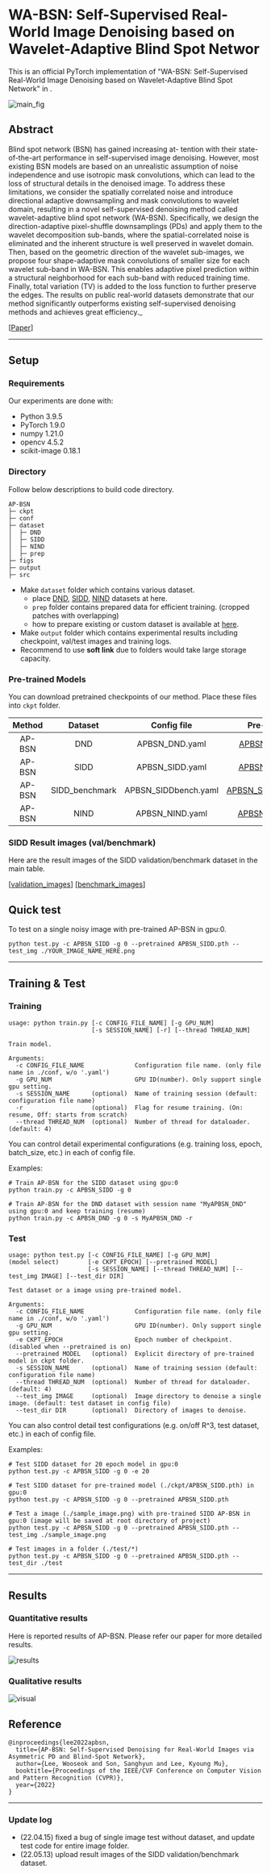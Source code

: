 # WA-BSN: Self-Supervised Real-World Image Denoising based on Wavelet-Adaptive Blind Spot Networ

This is an official PyTorch implementation of "WA-BSN: Self-Supervised Real-World Image Denoising based on Wavelet-Adaptive Blind Spot Network" in .

![main_fig](./figs/main.png)


## Abstract
Blind spot network (BSN) has gained increasing at- tention with their state-of-the-art performance in self-supervised image denoising. However, most existing BSN models are based on an unrealistic assumption of noise independence and use isotropic mask convolutions, which can lead to the loss of structural details in the denoised image. To address these limitations, we consider the spatially correlated noise and introduce directional adaptive downsampling and mask convolutions to wavelet domain, resulting in a novel self-supervised denoising method called wavelet-adaptive blind spot network (WA-BSN). Specifically, we design the direction-adaptive pixel-shuffle downsamplings (PDs) and apply them to the wavelet decomposition sub-bands, where the spatial-correlated noise is eliminated and the inherent structure is well preserved in wavelet domain. Then, based on the geometric direction of the wavelet sub-images, we propose four shape-adaptive mask convolutions of smaller size for each wavelet sub-band in WA-BSN. This enables adaptive pixel prediction within a structural neighborhood for each sub-band with reduced training time. Finally, total variation (TV) is added to the loss function to further preserve the edges. The results on public real-world datasets demonstrate that our method significantly outperforms existing self-supervised denoising methods and achieves great efficiency._

[[Paper](https:)]

---

## Setup

### Requirements

Our experiments are done with:

- Python 3.9.5
- PyTorch 1.9.0
- numpy 1.21.0
- opencv 4.5.2
- scikit-image 0.18.1

### Directory

Follow below descriptions to build code directory.

```
AP-BSN
├─ ckpt
├─ conf
├─ dataset
│  ├─ DND
│  ├─ SIDD
│  ├─ NIND
│  ├─ prep
├─ figs
├─ output
├─ src
```

- Make `dataset` folder which contains various dataset.
  - place [DND](https://noise.visinf.tu-darmstadt.de/), [SIDD](https://www.eecs.yorku.ca/~kamel/sidd/), [NIND](https://commons.wikimedia.org/wiki/Natural_Image_Noise_Dataset) datasets at here.
  - `prep` folder contains prepared data for efficient training. (cropped patches with overlapping)
  - how to prepare existing or custom dataset is available at [here](./src/datahandler/prepare_dataset.md).
- Make `output` folder which contains experimental results including checkpoint, val/test images and training logs.
- Recommend to use __soft link__ due to folders would take large storage capacity.

### Pre-trained Models

You can download pretrained checkpoints of our method. Place these files into `ckpt` folder.

| Method |      Dataset   |      Config file     | Pre-trained |
| :----: | :------------: | :------------------: | :---------: |
| AP-BSN |       DND      |     APBSN_DND.yaml   | [APBSN_DND.pth](https://drive.google.com/file/d/1tixIn1qd9J2bQf4UZAXOq8AgLJ_FKohO/view?usp=sharing) |
| AP-BSN |      SIDD      |    APBSN_SIDD.yaml   | [APBSN_SIDD.pth](https://drive.google.com/file/d/1dGOtPSet0WZZ5QzSPunXtEByk8lw_fCO/view?usp=sharing) |
| AP-BSN | SIDD_benchmark | APBSN_SIDDbench.yaml | [APBSN_SIDDbench.pth](https://drive.google.com/file/d/15U229KMfD_hquB29MwgRfFO1U4l-U3_7/view?usp=sharing) |
| AP-BSN |      NIND      |    APBSN_NIND.yaml   | [APBSN_NIND.pth](https://drive.google.com/file/d/1O0CKMc1C44__Ae80W0DsfOUMoELX4UHA/view?usp=sharing) |

### SIDD Result images (val/benchmark)

Here are the result images of the SIDD validation/benchmark dataset in the main table.

[[validation_images](https://drive.google.com/file/d/1MsCZ6Vy67ON5kOmql7JnjlAnZIzNyIJz/view?usp=sharing)]
[[benchmark_images](https://drive.google.com/file/d/17g7IqIy3GFjERa61A4U1omKGKYrL2PFu/view?usp=sharing)]


## Quick test

To test on a single noisy image with pre-trained AP-BSN in gpu:0.

```
python test.py -c APBSN_SIDD -g 0 --pretrained APBSN_SIDD.pth --test_img ./YOUR_IMAGE_NAME_HERE.png
```

---

## Training & Test

### Training

```
usage: python train.py [-c CONFIG_FILE_NAME] [-g GPU_NUM] 
                       [-s SESSION_NAME] [-r] [--thread THREAD_NUM]

Train model.

Arguments:      
  -c CONFIG_FILE_NAME              Configuration file name. (only file name in ./conf, w/o '.yaml') 
  -g GPU_NUM                       GPU ID(number). Only support single gpu setting.
  -s SESSION_NAME      (optional)  Name of training session (default: configuration file name)
  -r                   (optional)  Flag for resume training. (On: resume, Off: starts from scratch)
  --thread THREAD_NUM  (optional)  Number of thread for dataloader. (default: 4)
```

You can control detail experimental configurations (e.g. training loss, epoch, batch_size, etc.) in each of config file.

Examples:

```
# Train AP-BSN for the SIDD dataset using gpu:0
python train.py -c APBSN_SIDD -g 0

# Train AP-BSN for the DND dataset with session name "MyAPBSN_DND" using gpu:0 and keep training (resume)
python train.py -c APBSN_DND -g 0 -s MyAPBSN_DND -r
```

### Test

```
usage: python test.py [-c CONFIG_FILE_NAME] [-g GPU_NUM] 
(model select)        [-e CKPT_EPOCH] [--pretrained MODEL] 
                      [-s SESSION_NAME] [--thread THREAD_NUM] [--test_img IMAGE] [--test_dir DIR]

Test dataset or a image using pre-trained model.

Arguments:      
  -c CONFIG_FILE_NAME              Configuration file name. (only file name in ./conf, w/o '.yaml') 
  -g GPU_NUM                       GPU ID(number). Only support single gpu setting.
  -e CKPT_EPOCH                    Epoch number of checkpoint. (disabled when --pretrained is on)
  --pretrained MODEL   (optional)  Explicit directory of pre-trained model in ckpt folder.
  -s SESSION_NAME      (optional)  Name of training session (default: configuration file name)
  --thread THREAD_NUM  (optional)  Number of thread for dataloader. (default: 4)
  --test_img IMAGE     (optional)  Image directory to denoise a single image. (default: test dataset in config file)
  --test_dir DIR       (optional)  Directory of images to denoise.
```

You can also control detail test configurations (e.g. on/off R^3, test dataset, etc.) in each of config file.

Examples:

```
# Test SIDD dataset for 20 epoch model in gpu:0
python test.py -c APBSN_SIDD -g 0 -e 20

# Test SIDD dataset for pre-trained model (./ckpt/APBSN_SIDD.pth) in gpu:0
python test.py -c APBSN_SIDD -g 0 --pretrained APBSN_SIDD.pth

# Test a image (./sample_image.png) with pre-trained SIDD AP-BSN in gpu:0 (image will be saved at root directory of project)
python test.py -c APBSN_SIDD -g 0 --pretrained APBSN_SIDD.pth --test_img ./sample_image.png

# Test images in a folder (./test/*)
python test.py -c APBSN_SIDD -g 0 --pretrained APBSN_SIDD.pth --test_dir ./test
```

---

## Results

### Quantitative results

Here is reported results of AP-BSN. Please refer our paper for more detailed results.

![results](./figs/results.png)

### Qualitative results

![visual](./figs/visual_results.png)

## Reference

```
@inproceedings{lee2022apbsn,
  title={AP-BSN: Self-Supervised Denoising for Real-World Images via Asymmetric PD and Blind-Spot Network}, 
  author={Lee, Wooseok and Son, Sanghyun and Lee, Kyoung Mu},
  booktitle={Proceedings of the IEEE/CVF Conference on Computer Vision and Pattern Recognition (CVPR)},
  year={2022}
}
```

---

### Update log

- (22.04.15) fixed a bug of single image test without dataset, and update test code for entire image folder.
- (22.05.13) upload result images of the SIDD validation/benchmark dataset.
